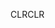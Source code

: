 <span data-ttu-id="718c1-101">CLR</span><span class="sxs-lookup"><span data-stu-id="718c1-101">CLR</span></span>